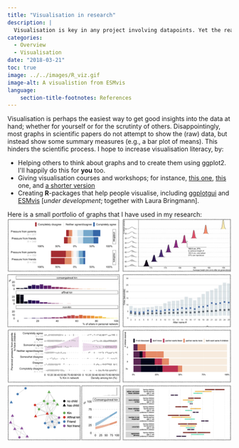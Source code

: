 ```yaml
---
title: "Visualisation in research"
description: |
  Visualisation is key in any project involving datapoints. Yet the reader is not 'showered in graphical displays' [Anscombe, 1973]. I am an active promotor of the use of visualisation, and try to help people make graphs in several ways: i) by making the graphs for them; ii) by giving visualisation-workshops in R; iii) by creating R-packages that facilitate the use of graphs.
categories:
  - Overview
  - Visualisation
date: "2018-03-21"
toc: true
image: ../../images/R_viz.gif
image-alt: A visualistion from ESMvis
language: 
    section-title-footnotes: References
---
```



Visualisation is perhaps the easiest way to get good insights into the data at hand; whether for yourself or for the scrutinty of others. Disappointingly, most graphs in scientific papers do not attempt to show the (raw) data, but instead show some summary measures (e.g., a bar plot of means). This hinders the scientific process. I hope to increase visualisation literacy, by:

- Helping others to think about graphs and to create them using ggplot2. I'll happily do this for **you** too. 
- Giving visualisation courses and workshops; for instance, [this one](http://stulp.gmw.rug.nl/dataviz/), [this](http://stulp.gmw.rug.nl/ggplotworkshop/) one, and [a shorter version](http://stulp.gmw.rug.nl/schier)
- Creating **R**-packages that help people visualise, including [ggplotgui](https://github.com/gertstulp/ggplotgui) and [ESMvis](https://github.com/gertstulp/ESMvis) [_under development_; together with Laura Bringmann].


Here is a small portfolio of graphs that I have used in my research:
![](../../images/portfolio.png)



